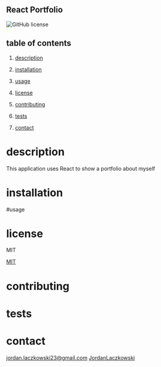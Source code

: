 ## React Portfolio

![GitHub license](https://img.shields.io/badge/license-MIT-blue.svg)

## table of contents

1. [description](#description)

2. [installation](#installation)

3. [usage](#usage)

4. [license](#license)

5. [contributing](#contributing)

6. [tests](#tests)

7. [contact](#contact)

# description

This application uses React to show a portfolio about myself

# installation

#usage

# license

MIT

[MIT](https://choosealicense.com/licenses/mit/)

# contributing

# tests

# contact

jordan.laczkowski23@gmail.com
[JordanLaczkowski](https://github.com/JordanLaczkowski)
